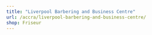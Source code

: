 ```yaml
---
title: "Liverpool Barbering and Business Centre"
url: /accra/liverpool-barbering-and-business-centre/
shop: Friseur
---
```

